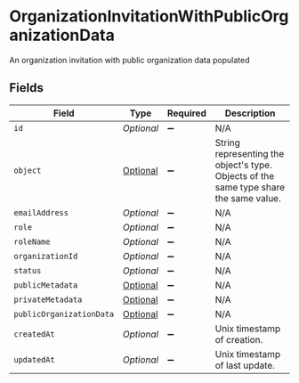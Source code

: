 # OrganizationInvitationWithPublicOrganizationData

An organization invitation with public organization data populated


## Fields

| Field                                                                                                                                                                   | Type                                                                                                                                                                    | Required                                                                                                                                                                | Description                                                                                                                                                             |
| ----------------------------------------------------------------------------------------------------------------------------------------------------------------------- | ----------------------------------------------------------------------------------------------------------------------------------------------------------------------- | ----------------------------------------------------------------------------------------------------------------------------------------------------------------------- | ----------------------------------------------------------------------------------------------------------------------------------------------------------------------- |
| `id`                                                                                                                                                                    | *Optional<String>*                                                                                                                                                      | :heavy_minus_sign:                                                                                                                                                      | N/A                                                                                                                                                                     |
| `object`                                                                                                                                                                | [Optional<OrganizationInvitationWithPublicOrganizationDataObject>](../../models/components/OrganizationInvitationWithPublicOrganizationDataObject.md)                   | :heavy_minus_sign:                                                                                                                                                      | String representing the object's type. Objects of the same type share the same value.<br/>                                                                              |
| `emailAddress`                                                                                                                                                          | *Optional<String>*                                                                                                                                                      | :heavy_minus_sign:                                                                                                                                                      | N/A                                                                                                                                                                     |
| `role`                                                                                                                                                                  | *Optional<String>*                                                                                                                                                      | :heavy_minus_sign:                                                                                                                                                      | N/A                                                                                                                                                                     |
| `roleName`                                                                                                                                                              | *Optional<String>*                                                                                                                                                      | :heavy_minus_sign:                                                                                                                                                      | N/A                                                                                                                                                                     |
| `organizationId`                                                                                                                                                        | *Optional<String>*                                                                                                                                                      | :heavy_minus_sign:                                                                                                                                                      | N/A                                                                                                                                                                     |
| `status`                                                                                                                                                                | *Optional<String>*                                                                                                                                                      | :heavy_minus_sign:                                                                                                                                                      | N/A                                                                                                                                                                     |
| `publicMetadata`                                                                                                                                                        | [Optional<OrganizationInvitationWithPublicOrganizationDataPublicMetadata>](../../models/components/OrganizationInvitationWithPublicOrganizationDataPublicMetadata.md)   | :heavy_minus_sign:                                                                                                                                                      | N/A                                                                                                                                                                     |
| `privateMetadata`                                                                                                                                                       | [Optional<OrganizationInvitationWithPublicOrganizationDataPrivateMetadata>](../../models/components/OrganizationInvitationWithPublicOrganizationDataPrivateMetadata.md) | :heavy_minus_sign:                                                                                                                                                      | N/A                                                                                                                                                                     |
| `publicOrganizationData`                                                                                                                                                | [Optional<PublicOrganizationData>](../../models/components/PublicOrganizationData.md)                                                                                   | :heavy_minus_sign:                                                                                                                                                      | N/A                                                                                                                                                                     |
| `createdAt`                                                                                                                                                             | *Optional<Long>*                                                                                                                                                        | :heavy_minus_sign:                                                                                                                                                      | Unix timestamp of creation.                                                                                                                                             |
| `updatedAt`                                                                                                                                                             | *Optional<Long>*                                                                                                                                                        | :heavy_minus_sign:                                                                                                                                                      | Unix timestamp of last update.                                                                                                                                          |